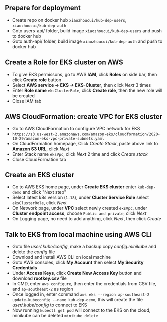 ## Prepare for deployment
- Create repo on docker hub `xiaozhoucui/kub-dep-users`, `xiaozhoucui/kub-dep-auth`
- Goto users-api/ folder, build image `xiaozhoucui/kub-dep-users` and push to docker hub
- Goto auth-api/ folder, build image `xiaozhoucui/kub-dep-auth` and push to docker hub

## Create a Role for EKS cluster on AWS
- To give EKS permissons, go to AWS **IAM**, click **Roles** on side bar, then click **Create role** button
- Select **AWS service -> EKS -> EKS-Cluster**, then click *Next* 3 times
- Enter **Role name** `eksClusterRole`, click **Create role**, then the new role will be created
- Close IAM tab

## AWS CloudFormation: create VPC for EKS cluster
- Go to AWS CloudFormation to configure VPC network for EKS
- `https://s3.us-west-2.amazonaws.com/amazon-eks/cloudformation/2020-10-29/amazon-eks-vpc-private-subnets.yaml`
- On CloudFormation homepage, Click *Create Stack*, paste above link to **Amazon S3 URL**, click *Next*
- Enter Stack name `eksVpc`, click *Next* 2 time and click *Create stack*
- Close CloudFormation tab

## Create an EKS cluster
- Go to AWS EKS home page, under **Create EKS cluster** enter `kub-dep-demo` and click "Next step"
- Select latest k8s version (`1.18`), under **Cluster Service Role** select `eksClusterRole`, click *Next*
- On Network page, under **VPC** select newly created `eksVpc`, under **Cluster endpoint access**, choose `Public and private`, click *Next*
- On Logging page, no need to add anything, click *Next*, then click *Create*

## Talk to EKS from local machine using AWS CLI
- Goto file *user/.kube/config*, make a backup copy *config.minikube* and delete the *config* file
- Download and install AWS CLI on local machine
- Goto AWS consoles, click **My Account** then select **My Security Credentials**
- Under **Access Keys**, click **Create New Access Key** button and download **rootkey.csv** file
- In CMD, enter `aws configure`, then enter the credentials from CSV file, and `ap-southeast-2` as region
- Once logged in, enter command `aws eks --region ap-southeast-2 update-kubeconfig --name kub-dep-demo`, this will create the file *user/.kube/config* to connect to EKS
- Now running `kubectl get pod` will connect to the EKS on the cloud, minikube can be deleted `minikube delete`